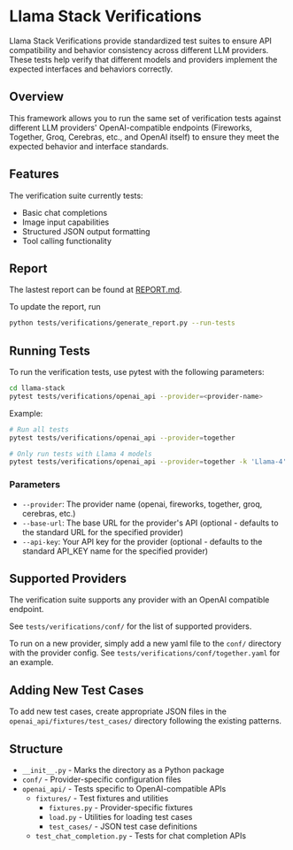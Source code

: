 # Llama Stack Verifications

Llama Stack Verifications provide standardized test suites to ensure API compatibility and behavior consistency across different LLM providers. These tests help verify that different models and providers implement the expected interfaces and behaviors correctly.

## Overview

This framework allows you to run the same set of verification tests against different LLM providers'  OpenAI-compatible endpoints (Fireworks, Together, Groq, Cerebras, etc., and OpenAI itself) to ensure they meet the expected behavior and interface standards.

## Features

The verification suite currently tests:

- Basic chat completions
- Image input capabilities
- Structured JSON output formatting
- Tool calling functionality

## Report

The lastest report can be found at [REPORT.md](https://github.com/meta-llama/llama-stack/blob/main/tests/verifications/REPORT.md).

To update the report, run 
```bash
python tests/verifications/generate_report.py --run-tests
```

## Running Tests

To run the verification tests, use pytest with the following parameters:

```bash
cd llama-stack
pytest tests/verifications/openai_api --provider=<provider-name>
```

Example:
```bash
# Run all tests
pytest tests/verifications/openai_api --provider=together

# Only run tests with Llama 4 models
pytest tests/verifications/openai_api --provider=together -k 'Llama-4'
```

### Parameters

- `--provider`: The provider name (openai, fireworks, together, groq, cerebras, etc.)
- `--base-url`: The base URL for the provider's API (optional - defaults to the standard URL for the specified provider)
- `--api-key`: Your API key for the provider (optional - defaults to the standard API_KEY name for the specified provider)

## Supported Providers

The verification suite supports any provider with an OpenAI compatible endpoint.

See `tests/verifications/conf/` for the list of supported providers. 

To run on a new provider, simply add a new yaml file to the `conf/` directory with the provider config. See `tests/verifications/conf/together.yaml` for an example.

## Adding New Test Cases

To add new test cases, create appropriate JSON files in the `openai_api/fixtures/test_cases/` directory following the existing patterns.


## Structure

- `__init__.py` - Marks the directory as a Python package
- `conf/` - Provider-specific configuration files
- `openai_api/` - Tests specific to OpenAI-compatible APIs
  - `fixtures/` - Test fixtures and utilities
    - `fixtures.py` - Provider-specific fixtures
    - `load.py` - Utilities for loading test cases
    - `test_cases/` - JSON test case definitions
  - `test_chat_completion.py` - Tests for chat completion APIs

